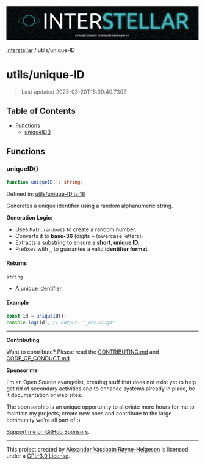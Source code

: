 <div><img alt="SPECCER logo" src="https://raw.githubusercontent.com/phun-ky/interstellar/main/public/interstellar-header.png" style="max-height:120px;"/></div>

[interstellar](../README.md) / utils/unique-ID

# utils/unique-ID

> Last updated 2025-03-20T15:09:40.730Z

## Table of Contents

- [Functions](#functions)
  - [uniqueID()](#uniqueid)

## Functions

### uniqueID()

```ts
function uniqueID(): string;
```

Defined in:
[utils/unique-ID.ts:18](https://github.com/phun-ky/interstellar/blob/main/src/utils/unique-ID.ts#L18)

Generates a unique identifier using a random alphanumeric string.

**Generation Logic:**

- Uses `Math.random()` to create a random number.
- Converts it to **base-36** (digits + lowercase letters).
- Extracts a substring to ensure a **short, unique ID**.
- Prefixes with `_` to guarantee a valid **identifier format**.

#### Returns

`string`

- A unique identifier.

#### Example

```ts
const id = uniqueID();
console.log(id); // Output: "_abc123xyz"
```

---

**Contributing**

Want to contribute? Please read the
[CONTRIBUTING.md](https://github.com/phun-ky/interstellar/blob/main/CONTRIBUTING.md)
and
[CODE_OF_CONDUCT.md](https://github.com/phun-ky/interstellar/blob/main/CODE_OF_CONDUCT.md)

**Sponsor me**

I'm an Open Source evangelist, creating stuff that does not exist yet to help
get rid of secondary activities and to enhance systems already in place, be it
documentation or web sites.

The sponsorship is an unique opportunity to alleviate more hours for me to
maintain my projects, create new ones and contribute to the large community
we're all part of :)

[Support me on GitHub Sponsors](https://github.com/sponsors/phun-ky).

---

This project created by [Alexander Vassbotn Røyne-Helgesen](http://phun-ky.net)
is licensed under a
[GPL-3.0 License](https://choosealicense.com/licenses/gpl-3.0/).
